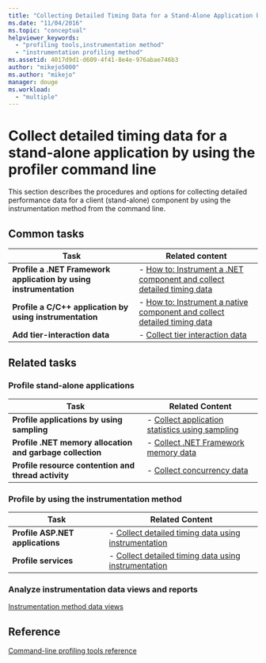 ```yaml
---
title: "Collecting Detailed Timing Data for a Stand-Alone Application by Using the Profiler Command Line | Microsoft Docs"
ms.date: "11/04/2016"
ms.topic: "conceptual"
helpviewer_keywords: 
  - "profiling tools,instrumentation method"
  - "instrumentation profiling method"
ms.assetid: 4017d9d1-d609-4f41-8e4e-976abae746b3
author: "mikejo5000"
ms.author: "mikejo"
manager: douge
ms.workload: 
  - "multiple"
---
```

# Collect detailed timing data for a stand-alone application by using the profiler command line
This section describes the procedures and options for collecting detailed performance data for a client (stand-alone) component by using the instrumentation method from the command line.  
  
## Common tasks  
  
|Task|Related content|  
|----------|---------------------|  
|**Profile a .NET Framework application by using instrumentation**|-   [How to: Instrument a .NET component and collect detailed timing data](../profiling/how-to-instrument-a-dotnet-framework-component-and-collect-timing-data.md)|  
|**Profile a C/C++ application by using instrumentation**|-   [How to: Instrument a native component and collect detailed timing data](../profiling/how-to-instrument-a-native-component-and-collect-timing-data.md)|  
|**Add tier-interaction data**|-   [Collect tier interaction data](../profiling/adding-tier-interaction-data-from-the-command-line.md)|  
  
## Related tasks
  
### Profile stand-alone applications  
  
|Task|Related Content|  
|----------|---------------------|  
|**Profile applications by using sampling**|-   [Collect application statistics using sampling](../profiling/collecting-application-statistics-for-stand-alone-applications.md)|  
|**Profile .NET memory allocation and garbage collection**|-   [Collect .NET Framework memory data](../profiling/collecting-dotnet-framework-memory-data-for-stand-alone-applications.md)|  
|**Profile resource contention and thread activity**|-   [Collect concurrency data](../profiling/collecting-concurrency-data-for-stand-alone-applications.md)|  
  
### Profile by using the instrumentation method  
  
|Task|Related Content|  
|----------|---------------------|  
|**Profile ASP.NET applications**|-   [Collect detailed timing data using instrumentation](../profiling/collecting-detailed-timing-data-aspnet-profiler-instrumentation-method.md)|  
|**Profile services**|-   [Collect detailed timing data using instrumentation](../profiling/collecting-detailed-timing-data-for-services-by-using-the-instrumentation-method.md)|  
  
### Analyze instrumentation data views and reports  
 [Instrumentation method data views](../profiling/instrumentation-method-data-views.md)  
  
## Reference  
 [Command-line profiling tools reference](../profiling/command-line-profiling-tools-reference.md)